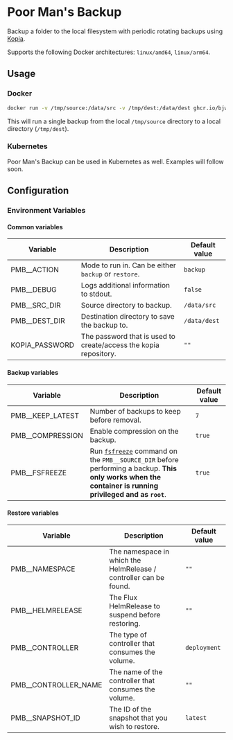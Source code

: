 # Poor Man's Backup

Backup a folder to the local filesystem with periodic rotating backups using [Kopia](http://kopia.io).

Supports the following Docker architectures: `linux/amd64`, `linux/arm64`.

## Usage

### Docker

```sh
docker run -v /tmp/source:/data/src -v /tmp/dest:/data/dest ghcr.io/bjw-s/pmb:rolling
```

This will run a single backup from the local `/tmp/source` directory to a local directory (`/tmp/dest`).

### Kubernetes

Poor Man's Backup can be used in Kubernetes as well. Examples will follow soon.

## Configuration

### Environment Variables

#### Common variables

| Variable       | Description | Default value |
| -------------- | ----------- | ------------- |
| PMB__ACTION    | Mode to run in. Can be either `backup` or `restore`. | `backup` |
| PMB__DEBUG     | Logs additional information to stdout. | `false` |
| PMB__SRC_DIR   | Source directory to backup. | `/data/src` |
| PMB__DEST_DIR  | Destination directory to save the backup to. | `/data/dest` |
| KOPIA_PASSWORD | The password that is used to create/access the kopia repository. | `""` |

#### Backup variables

| Variable         | Description | Default value |
| ---------------- | ----------- | ------------- |
| PMB__KEEP_LATEST | Number of backups to keep before removal. | `7` |
| PMB__COMPRESSION | Enable compression on the backup. | `true` |
| PMB__FSFREEZE    | Run [`fsfreeze`](https://linux.die.net/man/8/fsfreeze) command on the `PMB__SOURCE_DIR` before performing a backup. **This only works when the container is running privileged and as `root`**. | `true` |

#### Restore variables

| Variable             | Description | Default value |
| -------------------- | ----------- | ------------- |
| PMB__NAMESPACE       | The namespace in which the HelmRelease / controller can be found. | `""` |
| PMB__HELMRELEASE     | The Flux HelmRelease to suspend before restoring. | `""` |
| PMB__CONTROLLER      | The type of controller that consumes the volume. | `deployment` |
| PMB__CONTROLLER_NAME | The name of the controller that consumes the volume. | `""` |
| PMB__SNAPSHOT_ID     | The ID of the snapshot that you wish to restore. | `latest` |
